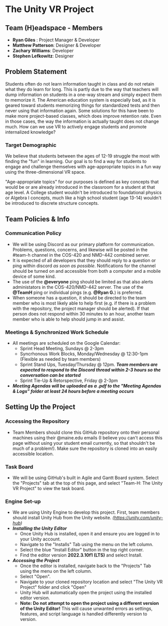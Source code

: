 # The Unity VR Project

## Team (H)eadspace - Members
- __Ryan Giles__ : Project Manager & Developer
- __Matthew Patterson__: Designer & Developer
- __Zachary Williams__: Developer
- __Stephen Lefkowitz__: Designer

## Problem Statement
Students often do not learn information taught in class and do not retain what they do learn for long. This is partly due to the way that teachers will dump information on students in a one-way stream and simply expect them to memorize it. The American education system is especially bad, as it is geared toward students memorizing things for standardized tests and then never using that information again. Some solutions for this have been to make more project-based classes, which does improve retention rate. Even in those cases, the way the information is actually taught does not change much. How can we use VR to actively engage students and promote internalized knowledge?

### Target Demographic
We believe that students between the ages of 12-19 struggle the most with finding the "fun" in learning. Our goal is to find a way for students to engage and challenge themselves with age-appropriate topics in a fun way using the three-dimensional VR space.

"Age-appropriate topics" for our purposes is defined as key concepts that would be or are already introduced in the classroom for a student at that age level. A College student wouldn't be introduced to foundational physics or Algebra I concepts, much like a high school student (age 13-14) wouldn't be introduced to discrete structure concepts.



## Team Policies & Info

### Communication Policy
- We will be using Discord as our primary platform for communication. Problems, questions, concerns, and likewise will be posted in the #team-h channel in the COS-420 and NMD-442 combined server.
- It is expected of all developers that they should reply to a question or ping within discord *as soon as possible*. Notifications for the channel should be turned on and accessible from both a computer and a mobile device of some kind.
- The use of the __@everyone__ ping should be limited as that also alerts administators in the COS-420/NMD-442 server. The use of the __@TeamH__ ping or individual pings (e.g. __@Ryan G.__) is preferred.
- When someone has a question, it should be directed to the team member who is most likely able to help first (e.g. if there is a problem with the repository, the project manager should be alerted). If that person does not respond within 30 minutes to an hour, another team member who is able to help should jump in and assist.

### Meetings & Synchronized Work Schedule
- All meetings are scheduled on the Google Calendar:
    - Sprint Head Meeting, Sundays @ 2-3pm
    - Syncrhonous Work Blocks, Monday/Wednesday @ 12:30-1pm (Flexible as needed by team members)
    - Sprint Stand Ups, Tuesday/Thursday @ 12pm. __*Team members are expected to respond to the Discord thread within 2-3 hours so the conversation can be started*__
    - Sprint Tie-Up & Retorspective, Friday @ 2-3pm
- __*Meeting Agendas will be uploaded as a .pdf to the "Meeting Agendas & Logs" folder at least 24 hours before a meeting occurs*__



## Setting Up the Project

### Accessing the Repository
- Team Members should clone this GitHub repository onto their personal machines using their @maine.edu emails (I believe you can't access this page without using your student email currently, so that shouldn't be much of a problem!). Make sure the repository is cloned into an easily accessible location.

### Task Board
- We will be using GitHub's built in Agile and Gantt Board system. Select the "Projects" tab at the top of this page, and select "Team-H: The Unity VR Project" to view the task board.

### Engine Set-up
- We are using Unity Engine to develop this project. First, team members should install Unity Hub from the Unity website. *(https://unity.com/unity-hub)*
- __*Installing the Unity Editor*__
    - Once Unity Hub is installed, open it and ensure you are logged in to your Unity account.
    - Navigate to the "Installs" Tab using the menu on the left column.
    - Select the blue "Install Editor" button in the top right corner.
    - Find the editor version __2022.3.10f1 (LTS)__ and select Install.
- __*Accessing the Project*__
    - Once the editor is installed, navigate back to the "Projects" Tab using the menu on the left column.
    - Select "Open".
    - Navigate to your cloned repository location and select "The Unity VR Project" folder and click "Open"
    - Unity Hub will automatically open the project using the installed editor version.
    - __Note: Do not attempt to open the project using a different version of the Unity Editor!__ This will cause unwanted errors as settings, features, and script language is handled differently version to version.

